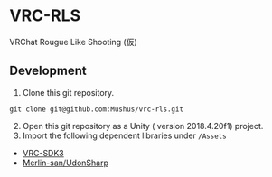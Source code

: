 # VRC-RLS

VRChat Rougue Like Shooting (仮)

## Development

1. Clone this git repository.

```
git clone git@github.com:Mushus/vrc-rls.git
```

2. Open this git repository as a Unity ( version 2018.4.20f1) project.
3. Import the following dependent libraries under `/Assets`

* [VRC-SDK3](https://vrchat.com/home/download)
* [Merlin-san/UdonSharp](https://github.com/Merlin-san/UdonSharp)


